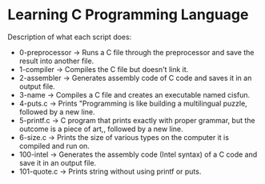 # Learning C Programming Language
Description of what each script does:

* 0-preprocessor -> Runs a C file through the preprocessor and save the result into another file.
* 1-compiler -> Compiles the C file but doesn't link it.
* 2-assembler -> Generates assembly code of C code and saves it in an output file.
* 3-name -> Compiles a C file and creates an executable named cisfun. 
* 4-puts.c -> Prints "Programming is like building a multilingual puzzle, followed by a new line.
* 5-printf.c -> C program that prints exactly with proper grammar, but the outcome is a piece of art,, followed by a new line.
* 6-size.c -> Prints the size of various types on the computer it is compiled and run on.
* 100-intel -> Generates the assembly code (Intel syntax) of a C code and save it in an output file.
* 101-quote.c -> Prints string without using printf or puts.